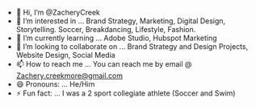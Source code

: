 - 👋 Hi, I’m @ZacheryCreek 
- 👀 I’m interested in ... Brand Strategy, Marketing, Digital Design, Storytelling. Soccer, Breakdancing, Lifestyle, Fashion. 
- 🌱 I’m currently learning ... Adobe Studio, Hubspot Marketing 
- 💞️ I’m looking to collaborate on ... Brand Strategy and Design Projects, Website Design, Social Media 
- 📫 How to reach me ... You can reach me by email @ Zachery.creekmore@gmail.com
- 😄 Pronouns: ... He/Him
- ⚡ Fun fact: ... I was a 2 sport collegiate athlete (Soccer and Swim) 

<!---
ZacheryCreek/ZacheryCreek is a ✨ special ✨ repository because its `README.md` (this file) appears on your GitHub profile.
You can click the Preview link to take a look at your changes.
--->
